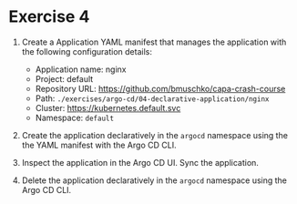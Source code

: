 # Exercise 4

1. Create a Application YAML manifest that manages the application with the following configuration details:

    - Application name: nginx
    - Project: default
    - Repository URL: https://github.com/bmuschko/capa-crash-course
    - Path: `./exercises/argo-cd/04-declarative-application/nginx`
    - Cluster: https://kubernetes.default.svc
    - Namespace: `default`

2. Create the application declaratively in the `argocd` namespace using the the YAML manifest with the Argo CD CLI.
3. Inspect the application in the Argo CD UI. Sync the application.
4. Delete the application declaratively in the `argocd` namespace using the Argo CD CLI.